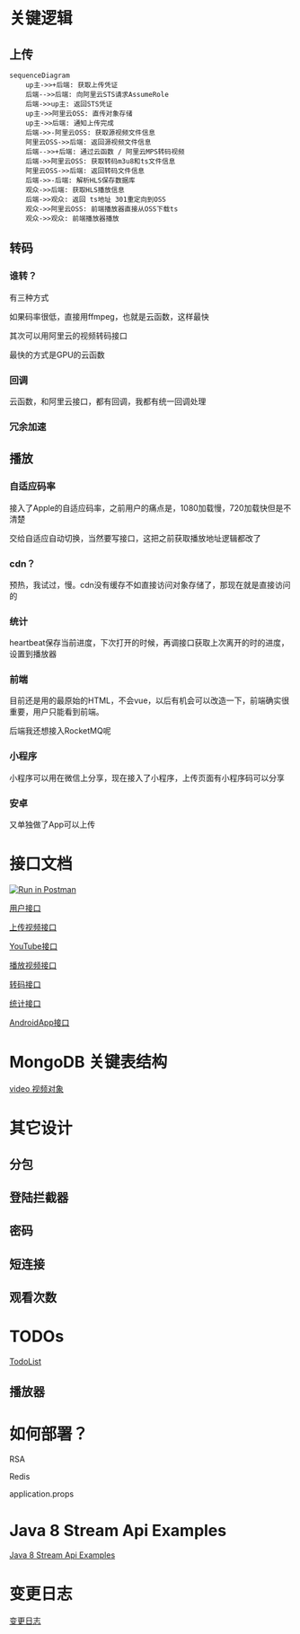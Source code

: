 # 关键逻辑

## 上传

```mermaid
sequenceDiagram
    up主->>+后端: 获取上传凭证
    后端-->>后端: 向阿里云STS请求AssumeRole
    后端->>up主: 返回STS凭证
    up主->>阿里云OSS: 直传对象存储
    up主->>后端: 通知上传完成
    后端->>-阿里云OSS: 获取源视频文件信息
    阿里云OSS->>后端: 返回源视频文件信息
    后端-->>+后端: 通过云函数 / 阿里云MPS转码视频
    后端->>阿里云OSS: 获取转码m3u8和ts文件信息
    阿里云OSS->>后端: 返回转码文件信息
    后端->>-后端: 解析HLS保存数据库
    观众->>后端: 获取HLS播放信息
    后端->>观众: 返回 ts地址 301重定向到OSS
    观众->>阿里云OSS: 前端播放器直接从OSS下载ts
    观众->>观众: 前端播放器播放
```







## 转码

### 谁转？

有三种方式

如果码率很低，直接用ffmpeg，也就是云函数，这样最快

其次可以用阿里云的视频转码接口

最快的方式是GPU的云函数

### 回调

云函数，和阿里云接口，都有回调，我都有统一回调处理

### 冗余加速



## 播放

### 自适应码率

接入了Apple的自适应码率，之前用户的痛点是，1080加载慢，720加载快但是不清楚

交给自适应自动切换，当然要写接口，这把之前获取播放地址逻辑都改了

### cdn？

预热，我试过，慢。cdn没有缓存不如直接访问对象存储了，那现在就是直接访问的

### 统计

heartbeat保存当前进度，下次打开的时候，再调接口获取上次离开的时的进度，设置到播放器

### 前端

目前还是用的最原始的HTML，不会vue，以后有机会可以改造一下，前端确实很重要，用户只能看到前端。

后端我还想接入RocketMQ呢

### 小程序

小程序可以用在微信上分享，现在接入了小程序，上传页面有小程序码可以分享

### 安卓

又单独做了App可以上传

# 接口文档

[![Run in Postman](https://run.pstmn.io/button.svg)](https://app.getpostman.com/run-collection/dced8657344813ee3fbc?action=collection%2Fimport)

[用户接口](docs/api/user/api-user.md)

[上传视频接口](docs/api/video/api-video.md)

[YouTube接口](docs/api/youtube/api-youtube.md)

[播放视频接口](docs/api/play/api-play.md)

[转码接口](docs/api/transcode/api-transcode.md)

[统计接口](docs/api/statistics/api-statistics.md)

[AndroidApp接口](docs/api/app/api-app.md)

# MongoDB 关键表结构

[video 视频对象](docs/mongodb/video.md)

# 其它设计

## 分包

## 登陆拦截器

## 密码

## 短连接

## 观看次数

# TODOs
[TodoList](docs/todo/todo-list.md)

## 播放器

# 如何部署？

RSA

Redis

application.props

# Java 8 Stream Api Examples
[Java 8 Stream Api Examples](docs/java8-stream-examples/java8-stream-examples.md)

# 变更日志
[变更日志](docs/changes/changes.md)
